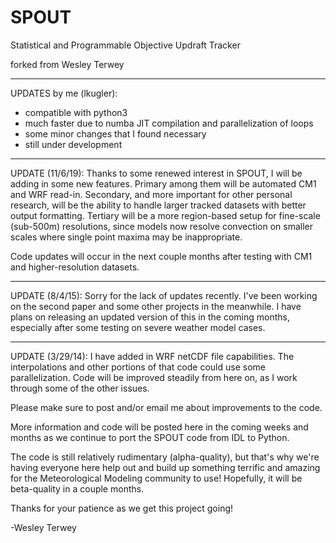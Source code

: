 SPOUT
=====

Statistical and Programmable Objective Updraft Tracker

forked from Wesley Terwey

------------------------------------------------------------------------------------------------------------
UPDATES by me (lkugler):
- compatible with python3
- much faster due to numba JIT compilation and parallelization of loops
- some minor changes that I found necessary
- still under development

------------------------------------------------------------------------------------------------------------
UPDATE (11/6/19): Thanks to some renewed interest in SPOUT, I will be adding in some new features.  Primary among them
will be automated CM1 and WRF read-in.  Secondary, and more important for other personal research, will be the ability to handle 
larger tracked datasets with better output formatting.  Tertiary will be a more region-based setup for fine-scale (sub-500m)
resolutions, since models now resolve convection on smaller scales where single point maxima may be inappropriate.

Code updates will occur in the next couple months after testing with CM1 and higher-resolution datasets.

------------------------------------------------------------------------------------------------------------
UPDATE (8/4/15): Sorry for the lack of updates recently.  I've been working on the second paper and some other
projects in the meanwhile.  I have plans on releasing an updated version of this in the coming months, especially
after some testing on severe weather model cases.

------------------------------------------------------------------------------------------------------------
UPDATE (3/29/14): I have added in WRF netCDF file capabilities.  The interpolations and other portions of that code could use some parallelization.  Code will be improved steadily from here on, as I work through some of the other issues.

Please make sure to post and/or email me about improvements to the code.

More information and code will be posted here in the coming weeks and months as we continue to port the SPOUT code from IDL to Python.

The code is still relatively rudimentary (alpha-quality), but that's why we're having everyone here help out and build up something terrific and amazing for the Meteorological Modeling community to use!  Hopefully, it will be beta-quality in a couple months.

Thanks for your patience as we get this project going!

-Wesley Terwey
